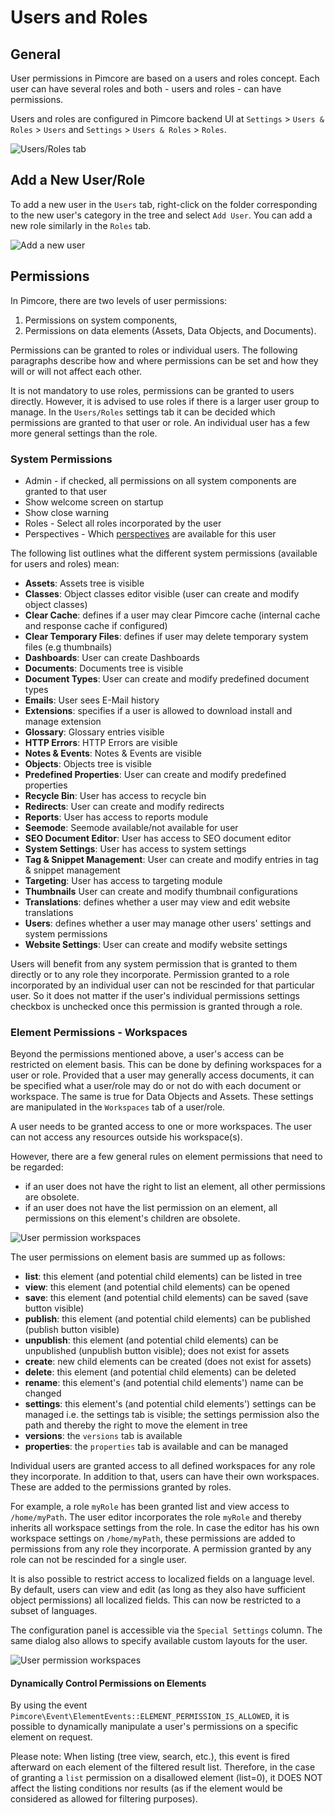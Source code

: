 # Users and Roles

## General

User permissions in Pimcore are based on a users and roles concept. Each user can have several roles and both - users and roles - can have permissions. 
 
Users and roles are configured in Pimcore backend UI at `Settings` > `Users & Roles` > `Users` and
 `Settings` > `Users & Roles` > `Roles`. 

![Users/Roles tab](../img/usersAndRoles_Access.png)

## Add a New User/Role

To add a new user in the `Users` tab, right-click on the folder corresponding to the new user's category in the tree and select `Add User`. You can add a new role similarly in the `Roles` tab.

![Add a new user](../img/usersAndRoles_addUser.png)


## Permissions
In Pimcore, there are two levels of user permissions: 
1) Permissions on system components,
2) Permissions on data elements (Assets, Data Objects, and Documents). 

Permissions can be granted to roles or individual users. 
The following paragraphs describe how and where permissions can be set and how they will or will not affect each other.

It is not mandatory to use roles, permissions can be granted to users directly. However, it is advised to use roles if there is a larger user group to manage. In the `Users/Roles` settings tab it can be decided which permissions are granted to that user or role. An individual user has a few more general settings than the role.

### System Permissions

* Admin - if checked, all permissions on all system components are granted to that user
* Show welcome screen on startup
* Show close warning
* Roles - Select all roles incorporated by the user
* Perspectives - Which [perspectives](../18_Tools_and_Features/13_Perspectives.md) are available for this user

The following list outlines what the different system permissions (available for users and roles) mean:

* **Assets**: Assets tree is visible
* **Classes**: Object classes editor visible (user can create and modify object classes)
* **Clear Cache**: defines if a user may clear Pimcore cache (internal cache and response cache if configured)
* **Clear Temporary Files**: defines if user may delete temporary system files (e.g thumbnails)
* **Dashboards**: User can create Dashboards
* **Documents**: Documents tree is visible
* **Document Types**: User can create and modify predefined document types
* **Emails**: User sees E-Mail history
* **Extensions**: specifies if a user is allowed to download install and manage extension
* **Glossary**: Glossary entries visible
* **HTTP Errors**: HTTP Errors are visible 
* **Notes & Events**: Notes & Events are visible 
* **Objects**: Objects tree is visible 
* **Predefined Properties**: User can create and modify predefined properties
* **Recycle Bin**: User has access to recycle bin
* **Redirects**: User can create and modify redirects
* **Reports**: User has access to reports module
* **Seemode**: Seemode available/not available for user
* **SEO Document Editor**: User has access to SEO document editor
* **System Settings**: User has access to system settings
* **Tag & Snippet Management**: User can create and modify entries in tag & snippet management
* **Targeting**: User has access to targeting module
* **Thumbnails** User can create and modify thumbnail configurations
* **Translations**: defines whether a user may view and edit website translations
* **Users**: defines whether a user may manage other users' settings and system permissions
* **Website Settings**: User can create and modify website settings

Users will benefit from any system permission that is granted to them directly or to any role they incorporate. 
Permission granted to a role incorporated by an individual user can not be rescinded for that particular user. So it does not matter if the user's individual permissions settings checkbox is unchecked once this permission is granted through a role.

### Element Permissions - Workspaces

Beyond the permissions mentioned above, a user's access can be restricted on element basis. This can be done by defining workspaces for a user or role. Provided that a user may generally access documents, it can be specified what a user/role may do or not do with each document or workspace. The same is true for Data Objects and Assets. These settings are manipulated in the `Workspaces` tab of a user/role. 

A user needs to be granted access to one or more workspaces. The user can not access any resources outside his workspace(s). 

However, there are a few general rules on element permissions that need to be regarded:
* if an user does not have the right to list an element, all other permissions are obsolete.
* if an user does not have the list permission on an element, all permissions on this element's children are obsolete.

![User permission workspaces](../img/permissions1.png)

The user permissions on element basis are summed up as follows:

* **list**: this element (and potential child elements) can be listed in tree
* **view**: this element (and potential child elements) can be opened
* **save**: this element (and potential child elements) can be saved (save button visible)
* **publish**: this element (and potential child elements) can be published (publish button visible)
* **unpublish**: this element (and potential child elements) can be unpublished (unpublish button visible); does not exist for assets
* **create**: new child elements can be created (does not exist for assets)
* **delete**: this element (and potential child elements) can be deleted
* **rename**: this element's (and potential child elements') name can be changed
* **settings**: this element's (and potential child elements') settings can be managed i.e. the settings tab is visible; the settings permission also the path and thereby the right to move the element in tree
* **versions**: the `versions` tab is available
* **properties**: the `properties` tab is available and can be managed

Individual users are granted access to all defined workspaces for any role they incorporate. In addition to that, users can have their own workspaces. These are added to the permissions granted by roles.

For example, a role `myRole` has been granted list and view access to `/home/myPath`. The user editor incorporates the role `myRole` and thereby inherits all workspace settings from the role. 
In case the editor has his own workspace settings on `/home/myPath`, these permissions are added to permissions from any role they incorporate. A permission granted by any role can not be rescinded for a single user.

It is also possible to restrict access to localized fields on a language level. By default, users can view and edit (as long as they also have sufficient object permissions) all localized fields. This can now be restricted to a subset of languages. 

The configuration panel is accessible via the `Special Settings` column. The same dialog also allows to specify available custom layouts for the user. 

![User permission workspaces](../img/permissions2.png)

#### Dynamically Control Permissions on Elements

By using the event `Pimcore\Event\ElementEvents::ELEMENT_PERMISSION_IS_ALLOWED`, it is possible to dynamically manipulate a user's permissions on a specific element on request.

Please note: When listing (tree view, search, etc.), this event is fired afterward on each element of the filtered result list. Therefore, in the case of granting a `list` permission on a disallowed element (list=0), it DOES NOT affect the listing conditions nor results (as if the element would be considered as allowed for filtering purposes).
